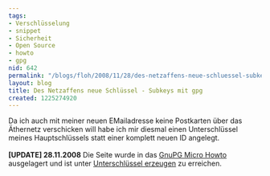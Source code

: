 ```yaml
---
tags:
- Verschlüsselung
- snippet
- Sicherheit
- Open Source
- howto
- gpg
nid: 642
permalink: "/blogs/floh/2008/11/28/des-netzaffens-neue-schluessel-subkeys-mit-gpg.html"
layout: blog
title: Des Netzaffens neue Schlüssel - Subkeys mit gpg
created: 1225274920
---
```

Da ich auch mit meiner neuen EMailadresse keine Postkarten über das Äthernetz verschicken will habe ich mir diesmal einen Unterschlüssel  meines Hauptschlüssels statt einer komplett neuen ID angelegt.<br /><br />
<strong>[UPDATE] 28.11.2008</strong> Die Seite wurde in das <a href="http://netzaffe.de/2008/11/26/gnupg-micro-howto.html">GnuPG Micro Howto</a> ausgelagert und ist unter <a href="http://netzaffe.de/2008/11/28/gnupg-micro-howto/unterschluessel-erstellen.html">Unterschlüssel erzeugen</a> zu erreichen.
<!--break-->
